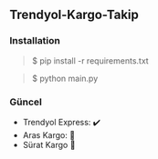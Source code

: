 ## Trendyol-Kargo-Takip

### Installation
> $ pip install -r requirements.txt

> $ python main.py


### Güncel 

- Trendyol Express: ✔️
- Aras Kargo: 🔨
- Sürat Kargo 🔨



